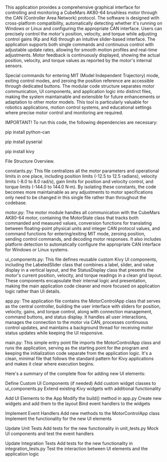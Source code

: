 This application provides a comprehensive graphical interface for controlling and monitoring a CubeMars AK80-64 brushless motor through the CAN (Controller Area Network) protocol. The software is designed with cross-platform compatibility, automatically detecting whether it's running on Windows or Linux and configuring the appropriate CAN interface. Users can precisely control the motor's position, velocity, and torque while adjusting control gains (Kp and Kd) through an intuitive slider-based interface. The application supports both single commands and continuous control with adjustable update rates, allowing for smooth motion profiles and real-time adjustments. Motor feedback is continuously displayed, showing the actual position, velocity, and torque values as reported by the motor's internal sensors. 

Special commands for entering MIT (Model Independent Trajectory) mode, exiting control modes, and zeroing the position reference are accessible through dedicated buttons. The modular code structure separates motor communication, UI components, and application logic into distinct files, making the system maintainable and extensible for future enhancements or adaptation to other motor models. This tool is particularly valuable for robotics applications, motion control systems, and educational settings where precise motor control and monitoring are required.

IMPORTANT!
To run this code, the following dependencies are necessary:

pip install python-can

pip install pyserial

pip install kivy


File Structure Overview.

constants.py: This file centralizes all the motor parameters and operational limits in one place, including position limits (-12.5 to 12.5 radians), velocity limits (-8.0 to 8.0 rad/s), gain limits for position and velocity control, and torque limits (-144.0 to 144.0 N·m). By isolating these constants, the code becomes more maintainable as any adjustments to motor specifications only need to be changed in this single file rather than throughout the codebase.

motor.py: The motor module handles all communication with the CubeMars AK80-64 motor, containing the MotorState class that tracks both commanded and measured values, conversion functions for translating between floating-point physical units and integer CAN protocol values, and command functions for entering/exiting MIT mode, zeroing position, sending control commands, and decoding motor responses. It also includes platform detection to automatically configure the appropriate CAN interface for Windows or Linux systems.

ui_components.py: This file defines reusable custom Kivy UI components, including the LabeledSlider class that combines a label, slider, and value display in a vertical layout, and the StatusDisplay class that presents the motor's current position, velocity, and torque readings in a clean grid layout. These components encapsulate their internal logic and presentation, making the main application code cleaner and more focused on application logic rather than UI details.

app.py: The application file contains the MotorControlApp class that serves as the central controller, building the user interface with sliders for position, velocity, gains, and torque control, along with connection management, command buttons, and status display. It handles all user interactions, manages the connection to the motor via CAN, processes continuous control updates, and maintains a background thread for receiving motor status updates while keeping the UI responsive.

main.py: This simple entry point file imports the MotorControlApp class and runs the application, serving as the starting point for the program and keeping the initialization code separate from the application logic. It's a clean, minimal file that follows the standard pattern for Kivy applications and makes it clear where execution begins.





Here's a summary of the complete flow for adding new UI elements:

Define Custom UI Components (if needed)
    Add custom widget classes to ui_components.py
    Extend existing Kivy widgets with additional functionality
    
Add UI Elements to the App
    Modify the build() method in app.py
    Create new widgets and add them to the layout
    Bind event handlers to the widgets
    
Implement Event Handlers
    Add new methods to the MotorControlApp class
    Implement the functionality for the new UI elements
    
Update Unit Tests
    Add tests for the new functionality in unit_tests.py
    Mock UI components and test the event handlers
    
Update Integration Tests
    Add tests for the new functionality in integration_tests.py
    Test the interaction between UI elements and the application logic



